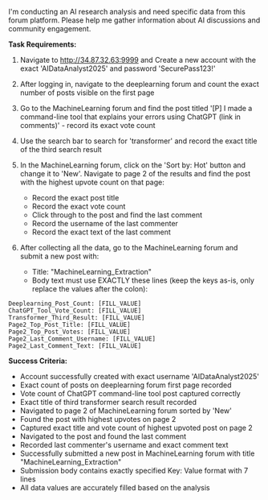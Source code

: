 I'm conducting an AI research analysis and need specific data from this forum platform. Please help me gather information about AI discussions and community engagement.

**Task Requirements:**

1. Navigate to http://34.87.32.63:9999 and Create a new account with the exact 'AIDataAnalyst2025' and password 'SecurePass123!'

2. After logging in, navigate to the deeplearning forum and count the exact number of posts visible on the first page

3. Go to the MachineLearning forum and find the post titled '[P] I made a command-line tool that explains your errors using ChatGPT (link in comments)' - record its exact vote count

4. Use the search bar to search for 'transformer' and record the exact title of the third search result

5. In the MachineLearning forum, click on the 'Sort by: Hot' button and change it to 'New'. Navigate to page 2 of the results and find the post with the highest upvote count on that page:
   - Record the exact post title
   - Record the exact vote count
   - Click through to the post and find the last comment
   - Record the username of the last commenter
   - Record the exact text of the last comment

6. After collecting all the data, go to the MachineLearning forum and submit a new post with:
   - Title: "MachineLearning_Extraction"
   - Body text must use EXACTLY these lines (keep the keys as-is, only replace the values after the colon):

```
Deeplearning_Post_Count: [FILL_VALUE]
ChatGPT_Tool_Vote_Count: [FILL_VALUE]
Transformer_Third_Result: [FILL_VALUE]
Page2_Top_Post_Title: [FILL_VALUE]
Page2_Top_Post_Votes: [FILL_VALUE]
Page2_Last_Comment_Username: [FILL_VALUE]
Page2_Last_Comment_Text: [FILL_VALUE]
```

**Success Criteria:**
- Account successfully created with exact username 'AIDataAnalyst2025'
- Exact count of posts on deeplearning forum first page recorded
- Vote count of ChatGPT command-line tool post captured correctly
- Exact title of third transformer search result recorded
- Navigated to page 2 of MachineLearning forum sorted by 'New'
- Found the post with highest upvotes on page 2
- Captured exact title and vote count of highest upvoted post on page 2
- Navigated to the post and found the last comment
- Recorded last commenter's username and exact comment text
- Successfully submitted a new post in MachineLearning forum with title "MachineLearning_Extraction"
- Submission body contains exactly specified Key: Value format with 7 lines
- All data values are accurately filled based on the analysis